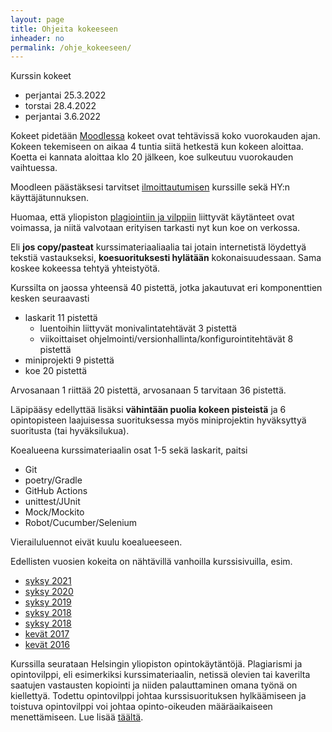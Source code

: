 ```yaml
---
layout: page
title: Ohjeita kokeeseen
inheader: no
permalink: /ohje_kokeeseen/
---
```


Kurssin kokeet

- perjantai 25.3.2022
- torstai 28.4.2022
- perjantai 3.6.2022

Kokeet pidetään [Moodlessa](https://moodle.helsinki.fi/course/view.php?id=46773) kokeet ovat tehtävissä koko vuorokauden ajan. Kokeen tekemiseen on aikaa 4 tuntia siitä hetkestä kun kokeen aloittaa. Koetta ei kannata aloittaa klo 20 jälkeen, koe sulkeutuu vuorokauden vaihtuessa.

Moodleen päästäksesi tarvitset [ilmoittautumisen](https://www.avoin.helsinki.fi/palvelut/esittely.aspx?s=otm-4716b91b-b901-45f4-b1cf-8484bddda5f2) kurssille sekä HY:n käyttäjätunnuksen.

Huomaa, että yliopiston [plagiointiin ja vilppiin](https://studies.helsinki.fi/ohjeet/artikkeli/mita-ovat-vilppi-ja-plagiointi) liittyvät käytänteet ovat voimassa, ja niitä valvotaan erityisen tarkasti nyt kun koe on verkossa.

Eli **jos copy/pasteat** kurssimateriaaliaalia tai jotain internetistä löydettyä tekstiä vastaukseksi, **koesuorituksesti hylätään** kokonaisuudessaan. Sama koskee kokeessa tehtyä yhteistyötä.

Kurssilta on jaossa yhteensä 40 pistettä, jotka jakautuvat eri komponenttien kesken seuraavasti

- laskarit 11 pistettä
  - luentoihin liittyvät monivalintatehtävät 3 pistettä
  - viikoittaiset ohjelmointi/versionhallinta/konfigurointitehtävät 8 pistettä
- miniprojekti 9 pistettä
- koe 20 pistettä

Arvosanaan 1 riittää 20 pistettä, arvosanaan 5 tarvitaan 36 pistettä.

Läpipääsy edellyttää lisäksi **vähintään puolia kokeen pisteistä** ja 6 opintopisteen laajuisessa suorituksessa myös miniprojektin hyväksyttyä suoritusta (tai hyväksilukua).

Koealueena kurssimateriaalin osat 1-5 sekä laskarit, paitsi

- Git
- poetry/Gradle
- GitHub Actions
- unittest/JUnit
- Mock/Mockito
- Robot/Cucumber/Selenium

Vierailuluennot eivät kuulu koealueeseen.

Edellisten vuosien kokeita on nähtävillä vanhoilla kurssisivuilla, esim.

- [syksy 2021](https://ohjelmistotuotanto-hy.github.io/koe2021/)
- [syksy 2020](https://ohjelmistotuotanto-hy.github.io/koe2020/)
- [syksy 2019](https://github.com/mluukkai/ohjelmistotuotanto2019)
- [syksy 2018](https://github.com/mluukkai/Ohjelmistotuotanto2018)
- [syksy 2018](https://github.com/mluukkai/ohjelmistotuotanto2017)
- [kevät 2017](https://github.com/mluukkai/ohtu2017)
- [kevät 2016](https://github.com/mluukkai/ohtu2016)

Kurssilla seurataan Helsingin yliopiston opintokäytäntöjä. Plagiarismi ja opintovilppi, eli esimerkiksi kurssimateriaalin, netissä olevien tai kaverilta saatujen vastausten kopiointi ja niiden palauttaminen omana työnä on kiellettyä. Todettu opintovilppi johtaa kurssisuorituksen hylkäämiseen ja toistuva opintovilppi voi johtaa opinto-oikeuden määräaikaiseen menettämiseen. Lue lisää [täältä](https://guide.student.helsinki.fi/fi/artikkeli/mita-ovat-vilppi-ja-plagiointi).
